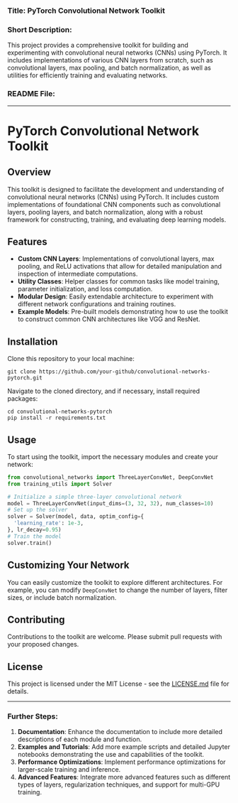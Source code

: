 ### Title: PyTorch Convolutional Network Toolkit

### Short Description:
This project provides a comprehensive toolkit for building and experimenting with convolutional neural networks (CNNs) using PyTorch. It includes implementations of various CNN layers from scratch, such as convolutional layers, max pooling, and batch normalization, as well as utilities for efficiently training and evaluating networks.

### README File:

---

# PyTorch Convolutional Network Toolkit

## Overview
This toolkit is designed to facilitate the development and understanding of convolutional neural networks (CNNs) using PyTorch. It includes custom implementations of foundational CNN components such as convolutional layers, pooling layers, and batch normalization, along with a robust framework for constructing, training, and evaluating deep learning models.

## Features
- **Custom CNN Layers**: Implementations of convolutional layers, max pooling, and ReLU activations that allow for detailed manipulation and inspection of intermediate computations.
- **Utility Classes**: Helper classes for common tasks like model training, parameter initialization, and loss computation.
- **Modular Design**: Easily extendable architecture to experiment with different network configurations and training routines.
- **Example Models**: Pre-built models demonstrating how to use the toolkit to construct common CNN architectures like VGG and ResNet.

## Installation
Clone this repository to your local machine:
```
git clone https://github.com/your-github/convolutional-networks-pytorch.git
```
Navigate to the cloned directory, and if necessary, install required packages:
```
cd convolutional-networks-pytorch
pip install -r requirements.txt
```

## Usage
To start using the toolkit, import the necessary modules and create your network:
```python
from convolutional_networks import ThreeLayerConvNet, DeepConvNet
from training_utils import Solver

# Initialize a simple three-layer convolutional network
model = ThreeLayerConvNet(input_dims=(3, 32, 32), num_classes=10)
# Set up the solver
solver = Solver(model, data, optim_config={
  'learning_rate': 1e-3,
}, lr_decay=0.95)
# Train the model
solver.train()
```

## Customizing Your Network
You can easily customize the toolkit to explore different architectures. For example, you can modify `DeepConvNet` to change the number of layers, filter sizes, or include batch normalization.

## Contributing
Contributions to the toolkit are welcome. Please submit pull requests with your proposed changes.

## License
This project is licensed under the MIT License - see the [LICENSE.md](LICENSE.md) file for details.

---

### Further Steps:
1. **Documentation**: Enhance the documentation to include more detailed descriptions of each module and function.
2. **Examples and Tutorials**: Add more example scripts and detailed Jupyter notebooks demonstrating the use and capabilities of the toolkit.
3. **Performance Optimizations**: Implement performance optimizations for larger-scale training and inference.
4. **Advanced Features**: Integrate more advanced features such as different types of layers, regularization techniques, and support for multi-GPU training.
